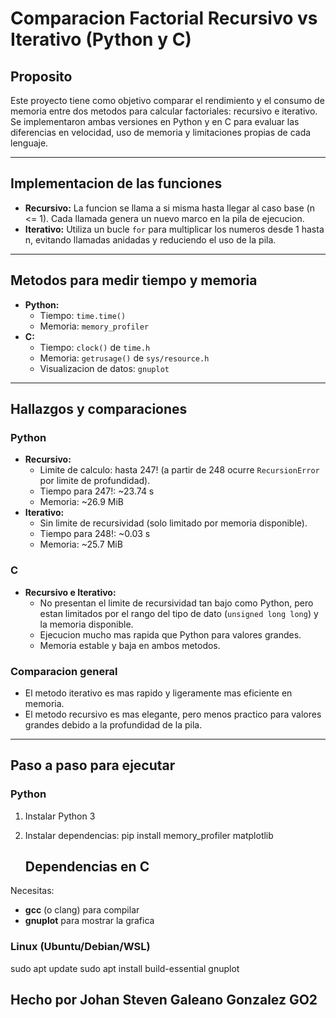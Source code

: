 # Comparacion Factorial Recursivo vs Iterativo (Python y C)

## Proposito
Este proyecto tiene como objetivo comparar el rendimiento y el consumo de memoria entre dos metodos para calcular factoriales: recursivo e iterativo.  
Se implementaron ambas versiones en Python y en C para evaluar las diferencias en velocidad, uso de memoria y limitaciones propias de cada lenguaje.

---

## Implementacion de las funciones
- **Recursivo:** La funcion se llama a si misma hasta llegar al caso base (n <= 1). Cada llamada genera un nuevo marco en la pila de ejecucion.
- **Iterativo:** Utiliza un bucle `for` para multiplicar los numeros desde 1 hasta n, evitando llamadas anidadas y reduciendo el uso de la pila.

---

## Metodos para medir tiempo y memoria
- **Python:**
  - Tiempo: `time.time()`
  - Memoria: `memory_profiler`
- **C:**
  - Tiempo: `clock()` de `time.h`
  - Memoria: `getrusage()` de `sys/resource.h`
  - Visualizacion de datos: `gnuplot`

---

## Hallazgos y comparaciones
### Python
- **Recursivo:**
  - Limite de calculo: hasta 247! (a partir de 248 ocurre `RecursionError` por limite de profundidad).
  - Tiempo para 247!: ~23.74 s
  - Memoria: ~26.9 MiB
- **Iterativo:**
  - Sin limite de recursividad (solo limitado por memoria disponible).
  - Tiempo para 248!: ~0.03 s
  - Memoria: ~25.7 MiB

### C
- **Recursivo e Iterativo:**
  - No presentan el limite de recursividad tan bajo como Python, pero estan limitados por el rango del tipo de dato (`unsigned long long`) y la memoria disponible.
  - Ejecucion mucho mas rapida que Python para valores grandes.
  - Memoria estable y baja en ambos metodos.

### Comparacion general
- El metodo iterativo es mas rapido y ligeramente mas eficiente en memoria.
- El metodo recursivo es mas elegante, pero menos practico para valores grandes debido a la profundidad de la pila.

---

## Paso a paso para ejecutar

### Python
1. Instalar Python 3
2. Instalar dependencias:
   pip install memory_profiler matplotlib

   ## Dependencias en C

Necesitas:
- **gcc** (o clang) para compilar
- **gnuplot** para mostrar la grafica

### Linux (Ubuntu/Debian/WSL)
sudo apt update
sudo apt install build-essential gnuplot

## Hecho por Johan Steven Galeano Gonzalez GO2

